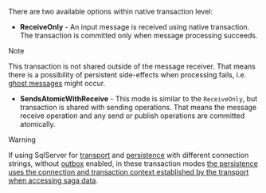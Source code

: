 There are two available options within native transaction level:

 * **ReceiveOnly** - An input message is received using native transaction. The transaction is committed only when message processing succeeds.

> [!NOTE]
> This transaction is not shared outside of the message receiver. That means there is a possibility of persistent side-effects when processing fails, i.e. [ghost messages](/nservicebus/concepts/glossary.md#ghost-message) might occur.

 * **SendsAtomicWithReceive** - This mode is similar to the `ReceiveOnly`, but transaction is shared with sending operations. That means the message receive operation and any send or publish operations are committed atomically.

> [!WARNING]
> If using SqlServer for [transport](/transports/sql/) and [persistence](/persistence/sql/dialect-mssql) with different connection strings, without [outbox](/nservicebus/outbox/) enabled, in these transaction modes [the persistence uses the connection and transaction context established by the transport when accessing saga data](/persistence/sql/dialect-mssql#connection-sharing).